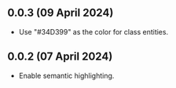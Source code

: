 ## 0.0.3 (09 April 2024)

* Use "#34D399" as the color for class entities.

## 0.0.2 (07 April 2024)

* Enable semantic highlighting.
